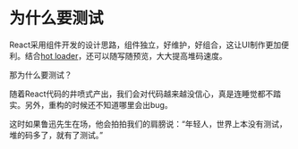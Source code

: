 # 为什么要测试

React采用组件开发的设计思路，组件独立，好维护，好组合，这让UI制作更加便利。结合[hot loader]，还可以随写随预览，大大提高堆码速度。

那为什么要测试？

随着React代码的井喷式产出，我们会对代码越来越没信心，真是连睡觉都不踏实。另外，重构的时候还不知道哪里会出bug。

这时如果鲁迅先生在场，他会拍拍我们的肩膀说：“年轻人，世界上本没有测试，堆的码多了，就有了测试。”

[hot loader]: https://vimeo.com/100010922